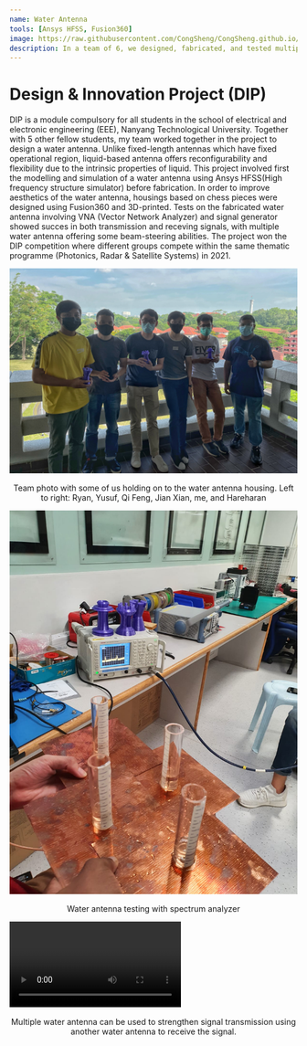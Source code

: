 ```yaml
---
name: Water Antenna
tools: [Ansys HFSS, Fusion360]
image: https://raw.githubusercontent.com/CongSheng/CongSheng.github.io/9fcbcb82307d662952c8fd6d60e84acc81b8aada/images/waterAntenna.JPG
description: In a team of 6, we designed, fabricated, and tested multiple water antennas with beam steering abilities.
---
```


# Design & Innovation Project (DIP)

DIP is a module compulsory for all students in the school of electrical and electronic engineering (EEE),
Nanyang Technological University. Together with 5 other fellow students, my team worked together in
the project to design a water antenna. Unlike fixed-length antennas which have fixed operational
region, liquid-based antenna offers reconfigurability and flexibility due to the intrinsic properties of liquid.
This project involved first the modelling and simulation of a water antenna using Ansys HFSS(High frequency structure simulator)
before fabrication. In order to improve aesthetics of the water antenna, housings based on chess pieces were designed using Fusion360 and 3D-printed. 
Tests on the fabricated water antenna involving VNA (Vector Network Analyzer) and signal generator 
showed succes in both transmission and receving signals, with multiple water antenna offering some beam-steering abilities.
The project won the DIP competition where different groups compete within the same thematic programme (Photonics, Radar & Satellite Systems) in 2021.

![Team_photo](../images/DIP/DIP_team.JPG "Ryan, Yusuf, Qi Feng, Jian Xian, me, and Hareharan.")
<center> Team photo with some of us holding on to the water antenna housing. Left to right: Ryan, Yusuf, Qi Feng, Jian Xian, me, and Hareharan </center>

![Water_antenna_in_action](../images/DIP/waterAntenna.JPG "Testing for the water antenna.")
<center> Water antenna testing with spectrum analyzer </center>

![Demo_vid](../images/DIP/demoVid.MP4 "Video of one of the demonstrations.")
<center> Multiple water antenna can be used to strengthen signal transmission using another water antenna to receive the signal. </center>
